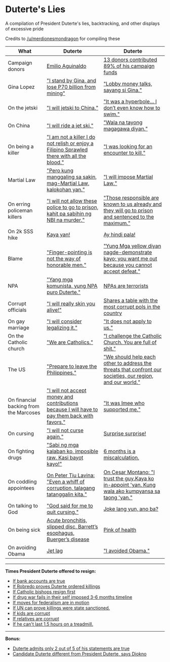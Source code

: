 # Duterte's Lies
A compilation of President Duterte's lies, backtracking, and other displays of excessive pride

Credits to [/u/merdionesmondragon](https://www.reddit.com/user/merdionesmondragon) for compiling these

| What | Duterte | Duterte |
|------|---------|------- |
| Campaign donors| [Emilio Aguinaldo](http://www.gmanetwork.com/news/news/nation/564017/duterte-explains-emilio-aguinaldo-says-campaign-contributors-were-from-davao-city/story/) | [13 donors contributed 89% of his campaign funds](http://www.philstar.com:8080/headlines/2016/12/05/1650540/p334-million-13-donors-funded-dutertes-presidency) |
| Gina Lopez | ["I stand by Gina, and lose P70 billion from mining"](http://newsinfo.inquirer.net/879775/duterte-stands-by-lopez-even-if-govt-risks-losing-mining-revenue) | ["Lobby money talks, sayang si Gina."](http://www.rappler.com/nation/168889-duterte-gina-lopez-lobby-money) |
| On the jetski | ["I will jetski to China."](http://globalnation.inquirer.net/147028/why-duterte-wont-ride-jet-ski-to-spratlys-disputed-islands#ixzz4gHuxRIOf) | ["It was a hyperbole… I don’t even know how to swim."](http://globalnation.inquirer.net/147028/why-duterte-wont-ride-jet-ski-to-spratlys-disputed-islands#ixzz4gHuxRIOf) |
| On China | ["I will ride a jet ski."](http://politics.com.ph/duterte-to-ride-jetski-plant-flag-in-spratlys-and-challenge-china-suntukan-o-barilan/) | ["Wala na tayong magagawa diyan."](http://www.philstar.com/headlines/2017/03/19/1682667/duterte-panatag-we-cannot-stop-china-doing-its-thing) |
| On being a killer | ["I am not a killer I do not relish or enjoy a Filipino Sprawled there with all the blood."](http://www.philstar.com/headlines/2016/12/13/1653003/duterte-i-am-not-killer) | ["I was looking for an encounter to kill."](http://www.irishtimes.com/news/world/asia-pacific/duterte-i-was-looking-for-an-encounter-so-i-could-kill-1.2905844) |
| Martial Law | ["Pero kung manggaling sa sakin, mag-Martial Law, kalokohan yan."](http://www.sunstar.com.ph/davao/local-news/2016/12/02/duterte-brushes-martial-law-fears-manila-protesters-513020) | ["I will impose Martial Law."](http://news.abs-cbn.com/news/03/09/17/duterte-to-mindanao-officials-help-me-or-ill-declare-martial-law) |
| On erring policeman killers | ["I will not allow these police to go to prison, kahit pa sabihin ng NBI na murder."](http://newsinfo.inquirer.net/851514/duterte-i-wont-allow-cops-who-killed-mayor-espinosa-go-to-jail) | ["Those responsible are known to us already and they will go to prison and sentenced to the maximum."](http://newsinfo.inquirer.net/865791/duterte-we-know-koreans-killers-they-will-suffer-maximum-jail-terms) |
| On 2k SSS hike | [Kaya yan!](http://newsinfo.inquirer.net/756436/duterte-on-sss-pension-hike-when-theres-a-will-theres-a-way) | [Ay hindi pala!](http://politics.com.ph/tama-pala-si-aquino-duterte-apologizes-failing-sss-pension-hike-campaign-promise/) |
| Blame | ["Finger-pointing is not the way of honorable men."](https://coconuts.co/manila/news/5-great-quotes-president-rodrigo-dutertes-first-sona/) | ["Yung Mga yellow diyan nagde-demonstrate kayo; you want me out because you cannot accept defeat."](http://newsinfo.inquirer.net/851617/duterte-yellows-want-me-out-because-they-cant-accept-defeat#ixzz4gHsY8vot) |
| NPA | ["Yang mga komunista, yung NPA puro Duterte."](http://newsinfo.inquirer.net/851617/duterte-yellows-want-me-out-because-they-cant-accept-defeat#ixzz4gHsY8vot) | [NPAs are terrorists](http://www.philstar.com/headlines/2017/02/05/1669330/duterte-tags-cpp-npa-ndf-terrorists) |
| Corrupt officials | ["I will really skin you alive!"](http://newsinfo.inquirer.net/820743/duterte-warns-corrupt-officials-ill-skin-you-alive) | [Shares a table with the most corrupt pols in the country](https://www.reddit.com/r/Philippines/comments/66v99s/the_alleged_illgotten_wealth_of_everyone_in_this/) |
| On gay marriage | ["I will consider legalizing it."](http://www.bbc.com/news/world-asia-39335816) | ["It does not apply to us."](http://www.bbc.com/news/world-asia-39335816) |
| On the Catholic church | ["We are Catholics."](http://www.bbc.com/news/world-asia-39335816) | ["I challenge the Catholic Church. You are full of shit."](http://newsinfo.inquirer.net/865123/duterte-catholic-church-full-of-shit) |
| The US | ["Prepare to leave the Philippines."](https://www.usatoday.com/story/news/world/2016/12/17/philippines-duterte-us-over-aid-bye-bye-america/95557384/) | ["We should help each other to address the threats that confront our societies, our region, and our world."](http://news.abs-cbn.com/news/04/09/17/duterte-calls-on-us-to-help-fight-terrorism) |
| On financial backing from the Marcoses | ["I will not accept money and contributions because I will have to pay them back with favors."](http://newsinfo.inquirer.net/753561/duterte-i-am-not-accepting-money-from-people-with-vested-interests) | ["It was Imee who supported me."](http://www.rappler.com/nation/politics/elections/2016/148841-duterte-imee-marcos-campaign-contributor-soce) |
| On cursing | ["I will not curse again."](http://newsinfo.inquirer.net/835703/after-hearing-the-voice-of-god-duterte-swears-he-wont-swear-again#ixzz4OqMLzmB5) | [Surprise surprise!](http://www.rappler.com/nation/151108-duterte-breaks-promise-curses-us-guns) |
| On fighting drugs | ["Sabi ng mga kalaban ko, imposible raw. Kasi bayot kayo!"](http://www.rappler.com/nation/politics/elections/2016/121227-duterte-crime-drugs-corruption-bayot-ka) | [6 months is a miscalculation.](http://news.abs-cbn.com/news/12/29/16/duterte-6-month-deadline-to-solve-drugs-a-miscalculation) |
| On coddling appointees | [On Peter Tiu Lavina: "Even a whiff of corruption, talagang tatanggalin kita."](http://newsinfo.inquirer.net/876690/irrigation-chief-quits-amid-whiff-of-corruption) | [On Cesar Montano: "I trust the guy.Kaya ko in-appoint 'yan. Kung wala ako kumpyansa sa taong 'yan."](http://www.rappler.com/nation/164088-duterte-backs-cesar-montano-amid-corruption-allegations) |
| On talking to God | ["God said for me to quit cursing."](https://www.nytimes.com/2016/10/29/world/asia/president-duterte-says-god-told-him-to-swear-off-the-curse-words.html) | [Joke lang yun, ano ba?](http://newsinfo.inquirer.net/841323/no-talk-with-god-duterte-says-it-was-a-joke) |
| On being sick | [Acute bronchitis, slipped disc, Barrett’s esophagus, Buerger’s disease](http://newsinfo.inquirer.net/764394/duterte-admits-he-has-4-ailments) | [Pink of health](http://www.reuters.com/article/us-philippines-duterte-health-idUSKBN1431H7) |
| On avoiding Obama | [Jet lag](http://www.philstar.com/headlines/2016/11/21/1646104/duterte-not-able-join-apec-gala-dinner-family-photo-due-jet-lag) | ["I avoided Obama."](http://www.philstar.com/headlines/2016/12/13/1653083/duterte-admits-not-sick-apec-i-avoided-obama) |

---

**Times President Duterte offered to resign:**
- [If bank accounts are true](http://news.mb.com.ph/2017/02/17/duterte-i-will-resign-if-bank-account-claims-are-true/)
- [If Robredo proves Duterte ordered killings](http://www.sunstar.com.ph/manila/local-news/2016/12/18/duterte-robredo-ill-resign-if-youll-prove-i-order-killings-515673)
- [If Catholic bishops resign first](http://www.sunstar.com.ph/manila/local-news/2017/01/24/duterte-dares-catholic-bishops-lets-resign-together-521817)
- [If drug war fails in their self imposed 3-6 months timeline](http://politics.com.ph/itaga-sa-bato-duterte-cayetano-to-resign-as-president-vp-in-6-months-time-if/)
- [If moves for federalism are in motion](http://newsinfo.inquirer.net/800481/duterte-willing-to-resign-if-govt-shifts-to-federalism)
- [If UN can prove killings were state sanctioned.](http://www.ibtimes.co.uk/duterte-vows-step-down-immediately-if-investigators-prove-state-sanctioned-killings-1583579)
- [If kids are corrupt](http://www.rappler.com/nation/164000-duterte-resign-children-get-involved-corruption)
- [If relatives are corrupt](http://newsinfo.inquirer.net/854917/duterte-ill-quit-if-my-kin-are-proven-corrupt)
- [If he can't last 1.5 hours on a treadmill.](http://news.abs-cbn.com/nation/05/25/16/duterte-im-dying-whats-your-problem)

---

**Bonus:**
- [Duterte admits only 2 out of 5 of his statements are true](http://www.philstar.com/headlines/2017/02/08/1670526/duterte-admits-only-2-out-5-his-statements-are-true)
- [Candidate Duterte different from President Duterte, says Diokno](http://news.abs-cbn.com/business/01/03/17/candidate-duterte-different-from-president-duterte-says-diokno)